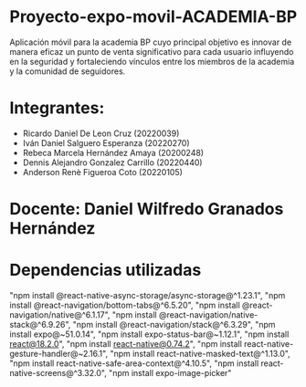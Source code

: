 ﻿# Proyecto-expo-movil-ACADEMIA-BP
Aplicación móvil para la academia BP cuyo principal objetivo es innovar de manera eficaz un punto de venta significativo para cada usuario
influyendo en la seguridad y fortaleciendo vínculos entre los miembros de la academia y la comunidad de seguidores.

# Integrantes: 
* Ricardo Daniel De Leon Cruz (20220039)
* Iván Daniel Salguero Esperanza (20220270)
* Rebeca Marcela Hernández Amaya (20200248)
* Dennis Alejandro Gonzalez Carrillo (20220440)
* Anderson Renè Figueroa Coto (20220105)

# Docente: Daniel Wilfredo Granados Hernández

# Dependencias utilizadas
"npm install @react-native-async-storage/async-storage@^1.23.1",
"npm install @react-navigation/bottom-tabs@^6.5.20",
"npm install @react-navigation/native@^6.1.17",
"npm install @react-navigation/native-stack@^6.9.26",
"npm install @react-navigation/stack@^6.3.29",
"npm install expo@~51.0.14",
"npm install expo-status-bar@~1.12.1",
"npm install react@18.2.0",
"npm install react-native@0.74.2",
"npm install react-native-gesture-handler@~2.16.1",
"npm install react-native-masked-text@^1.13.0",
"npm install react-native-safe-area-context@^4.10.5",
"npm install react-native-screens@^3.32.0",
"npm install expo-image-picker"
 
 
